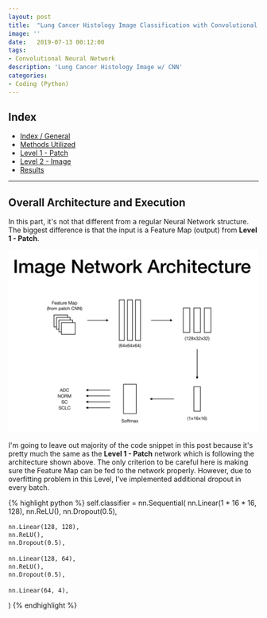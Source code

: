 ```yaml
---
layout: post
title:  "Lung Cancer Histology Image Classification with Convolutional Neural Network (Level 2 - Image)"
image: ''
date:   2019-07-13 00:12:00
tags:
- Convolutional Neural Network
description: 'Lung Cancer Histology Image w/ CNN'
categories:
- Coding (Python)
---
```


## Index

* [Index / General](https://jinwooooo.github.io/jinwooooo-blog/lung-cancer-histology-image-classifcation-with-cnn-(index-general)/)
* [Methods Utilized](https://jinwooooo.github.io/jinwooooo-blog/lung-cancer-histology-image-classification-with-cnn-(methods-utilized)/)
* [Level 1 - Patch](https://jinwooooo.github.io/jinwooooo-blog/lung-cancer-histology-image-classification-with-cnn-(level-1-patch)/)
* [Level 2 - Image](https://jinwooooo.github.io/jinwooooo-blog/lung-cancer-histology-image-classification-with-cnn-(level-2-image)/)
* [Results](https://jinwooooo.github.io/jinwooooo-blog/lung-cancer-histology-image-classification-with-cnn-(results)/)

---

## Overall Architecture and Execution

In this part, it's not that different from a regular Neural Network structure. The biggest difference is that the input is a Feature Map (output) from **Level 1 - Patch**.

<img src="../uploads/lung-cancer-cnn-level-2-image.png">

I'm going to leave out majority of the code snippet in this post because it's pretty much the same as the **Level 1 - Patch** network which is following the architecture shown above. The only criterion to be careful here is making sure the Feature Map can be fed to the network properly. However, due to overfitting problem in this Level, I've implemented additional dropout in every batch.

{% highlight python %}
self.classifier = nn.Sequential(
    nn.Linear(1 * 16 * 16, 128),
    nn.ReLU(),
    nn.Dropout(0.5),

    nn.Linear(128, 128),
    nn.ReLU(),
    nn.Dropout(0.5),

    nn.Linear(128, 64),
    nn.ReLU(),
    nn.Dropout(0.5),

    nn.Linear(64, 4),
)
{% endhighlight %}
